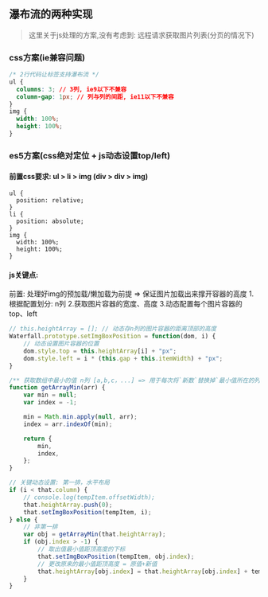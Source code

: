 ## 瀑布流的两种实现
> 这里关于js处理的方案,没有考虑到: 远程请求获取图片列表(分页的情况下)

### css方案(ie兼容问题)
```css
/* 2行代码让标签支持瀑布流 */
ul {
  columns: 3; // 3列, ie9以下不兼容
  column-gap: 1px; // 列与列的间距, ie11以下不兼容
}
img {
  width: 100%;
  height: 100%;
}
```

### es5方案(css绝对定位 + js动态设置top/left)
#### 前置css要求: ul > li > img (div > div > img)
```
ul {
  position: relative;
}
li {
  position: absolute;
}
img {
  width: 100%;
  height: 100%;
}
```

#### js关键点:
前置: 处理好img的预加载/懒加载为前提 => 保证图片加载出来撑开容器的高度
1.根据配置划分: n列
2.获取图片容器的宽度、高度
3.动态配置每个图片容器的top、left
```javascript
// this.heightArray = []; // 动态存n列的图片容器的距离顶部的高度
Waterfall.prototype.setImgBoxPosition = function(dom, i) {
    // 动态设置图片容器的位置
    dom.style.top = this.heightArray[i] + "px";
    dom.style.left = i * (this.gap + this.itemWidth) + "px";
}

/** 获取数组中最小的值 n列 [a,b,c，...] => 用于每次将`新数`替换掉`最小值所在的列的值` */
function getArrayMin(arr) {
    var min = null;
    var index = -1;

    min = Math.min.apply(null, arr);
    index = arr.indexOf(min);

    return {
        min,
        index,
    };
}

// 关键动态设置: 第一排，水平布局
if (i < that.column) {
    // console.log(tempItem.offsetWidth);
    that.heightArray.push(0);
    that.setImgBoxPosition(tempItem, i);
} else {
    // 非第一排
    var obj = getArrayMin(that.heightArray);
    if (obj.index > -1) {
        // 取出值最小值距顶高度的下标
        that.setImgBoxPosition(tempItem, obj.index);
        // 更改原来的最小值距顶高度 = 原值+新值
        that.heightArray[obj.index] = that.heightArray[obj.index] + tempItem.offsetHeight;
    }
}
```
